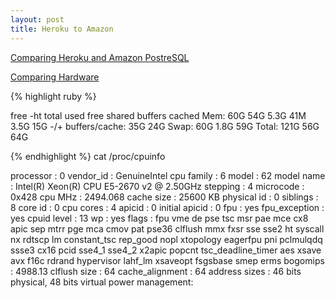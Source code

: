 ```yaml
---
layout: post
title: Heroku to Amazon
---
```


[Comparing Heroku and Amazon PostreSQL](https://blog.codeship.com/heroku-postgresql-versus-amazon-rds-postgresql/)

[Comparing Hardware](http://stackoverflow.com/a/9803182)


{% highlight ruby %}

free -ht
	             total       used       free     shared    buffers     cached
	Mem:           60G        54G       5.3G        41M       3.5G        15G
	-/+ buffers/cache:        35G        24G
	Swap:          60G       1.8G        59G
	Total:        121G        56G        64G

{% endhighlight %}
cat /proc/cpuinfo


processor	: 0
vendor_id	: GenuineIntel
cpu family	: 6
model		: 62
model name	: Intel(R) Xeon(R) CPU E5-2670 v2 @ 2.50GHz
stepping	: 4
microcode	: 0x428
cpu MHz		: 2494.068
cache size	: 25600 KB
physical id	: 0
siblings	: 8
core id		: 0
cpu cores	: 4
apicid		: 0
initial apicid	: 0
fpu		: yes
fpu_exception	: yes
cpuid level	: 13
wp		: yes
flags		: fpu vme de pse tsc msr pae mce cx8 apic sep mtrr pge mca cmov pat pse36 clflush mmx fxsr sse sse2 ht syscall nx rdtscp lm constant_tsc rep_good nopl xtopology eagerfpu pni pclmulqdq ssse3 cx16 pcid sse4_1 sse4_2 x2apic popcnt tsc_deadline_timer aes xsave avx f16c rdrand hypervisor lahf_lm xsaveopt fsgsbase smep erms
bogomips	: 4988.13
clflush size	: 64
cache_alignment	: 64
address sizes	: 46 bits physical, 48 bits virtual
power management:
```